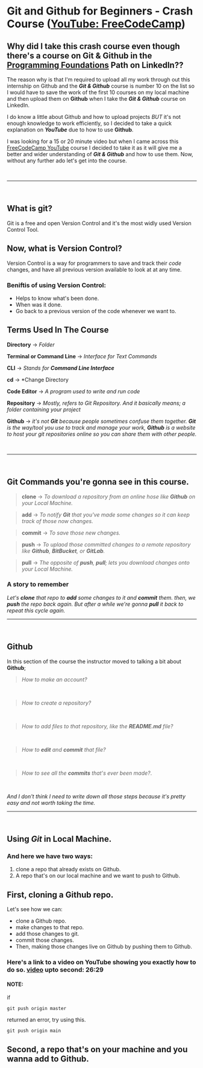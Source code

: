 # Git and Github for Beginners - Crash Course ([YouTube: FreeCodeCamp](https://www.youtube.com/watch?v=RGOj5yH7evk))

## Why did I take this crash course even though there's a course on Git & Github in the [Programming Foundations](https://www.linkedin.com/learning/paths/become-a-programmer-foundations) Path on LinkedIn??

The reason why is that I'm required to upload all my work through out this internship on Github and the ***Git & Github*** course is number 10 on the list so I would have to save the work of the first 10 courses on my local machine and then upload them on **Github** when I take the ***Git & Github*** course on LinkedIn.

I do know a little about Github and how to upload projects *BUT* it's not enough knowledge to work efficiently, so I decided to take a quick explanation on ***YouTube*** due to how to use **Github**.

I was looking for a 15 or 20 minute video but when I came across this [FreeCodeCamp YouTube](https://www.youtube.com/watch?v=RGOj5yH7evk) course I decided to take it as it will give me a better and wider understanding of ***Git & Github*** and how to use them. Now, without any further ado let's get into the course.

<br>

---
<br>

## What is git?
Git is a free and open Version Control and it's the most widly used Version Control Tool.

## Now, what is Version Control?
Version Control is a way for programmers to save and track their *code* changes, and have all previous version available to look at at any time.

### Beniftis of using Version Control:
- Helps to know what's been done.
- When was it done.
- Go back to a previous version of the code whenever we want to.


## Terms Used In The Course
**Directory** -> *Folder*

**Terminal or Command Line** -> *Interface for Text Commands*

**CLI** -> *Stands for **Command Line Interface***

**cd** -> *Change Directory

**Code Editor** -> *A program used to write and run code*

**Repository** -> *Mostly, refers to Git Repository. And it basically means; a folder containing your project*

**Github** -> *it's not **Git** because people sometimes confuse them together. **Git** is the way/tool you use to track and manage your work, **Github** is a website to host your git repositories online so you can share them with other people.*

<br> 

___
<br>

## Git Commands you're gonna see in this course.

> **clone** -> *To download a repository from an online hose like **Github** on your Local Machine.*

> **add** -> *To notify **Git** that you've made some changes so it can keep track of those now changes.*

> **commit** -> *To save those new changes.*

> **push** -> *To uplaod those committed changes to a remote repository like **Github**, **BitBucket**, or **GitLab**.*

> **pull** -> *The opposite of **push**, **pull**; lets you download changes onto your Local Machine.*

### A story to remember

*Let's **clone** that repo to **add** some changes to it and **commit** them. then, we **push** the repo back again. But after a while we're gonna **pull** it back to repeat this cycle again.*


---
<br>

## Github
In this section of the course the instructor moved to talking a bit about **Github**; 
> *How to make an account?*

<br>

> *How to create a repository?*

<br>

> *How to add files to that repository, like the **README.md** file?*

<br>

> *How to **edit** and **commit** that file?*

<br>

> *How to see all the **commits** that's ever been made?*.

<br>

*And I don't think I need to write down all those steps because it's pretty easy and not worth taking the time.*

---
<br>

## Using *Git* in Local Machine.

### And here we have two ways:
1. clone a repo that already exists on Github.
2. A repo that's on our local machine and we want to push to Github.

## First, cloning a Github repo.
Let's see how we can:
- clone a Github repo.
- make changes to that repo.
- add those changes to git.
- commit those changes.
- Then, making those changes live on Github by pushing them to Github.

### Here's a link to a video on YouTube showing you exactly how to do so. [video](https://youtu.be/RGOj5yH7evk?t=423) upto second: **26:29**

#### **NOTE:** 
if
```
git push origin master
```
returned an error, try using this.
```
git push origin main
```

## Second, a repo that's on your machine and you wanna add to Github.

